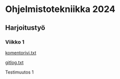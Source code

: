 # Ohjelmistotekniikka 2024
## Harjoitustyö
### Viikko 1

[komentorivi.txt](https://github.com/Jpentik/ot-harjoitustyo/blob/master/laskarit/viikko1/komentorivi.txt)

[gitlog.txt](https://github.com/Jpentik/ot-harjoitustyo/blob/master/laskarit/viikko1/gitlog.txt)

Testimuutos 1

